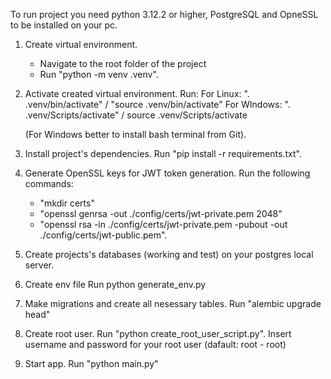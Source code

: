 To run project you need python 3.12.2 or higher, PostgreSQL and OpneSSL to be installed on your pc.

1. Create virtual environment.

   - Navigate to the root folder of the project
   - Run "python -m venv .venv".

2. Activate created virtual environment.
   Run:
   For Linux:
   ". .venv/bin/activate" / "source .venv/bin/activate"
   For WIndows:
   ". .venv/Scripts/activate" / source .venv/Scripts/activate

   (For Windows better to install bash terminal from Git).

3. Install project's dependencies.
   Run "pip install -r requirements.txt".

4. Generate OpenSSL keys for JWT token generation.
   Run the following commands:

   - "mkdir certs"
   - "openssl genrsa -out ./config/certs/jwt-private.pem 2048"
   - "openssl rsa -in ./config/certs/jwt-private.pem -pubout -out ./config/certs/jwt-public.pem".

5. Create projects's databases (working and test) on your postgres local server.

6. Create env file
   Run python generate_env.py

7. Make migrations and create all nesessary tables.
   Run "alembic upgrade head"

8. Create root user.
   Run "python create_root_user_script.py".
   Insert username and password for your root user (dafault: root - root)

9. Start app.
   Run "python main.py"
